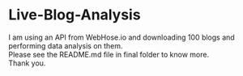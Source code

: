 # Live-Blog-Analysis

I am using an API from WebHose.io and downloading 100 blogs and performing data analysis on them. <br />
Please see the README.md file in final folder to know more. <br />
Thank you.
